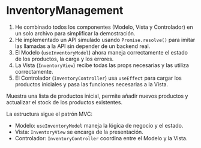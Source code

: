 # InventoryManagement


1. He combinado todos los componentes (Modelo, Vista y Controlador) en un solo archivo para simplificar la demostración.
2. He implementado un API simulado usando `Promise.resolve()` para imitar las llamadas a la API sin depender de un backend real.
3. El Modelo (`useInventoryModel`) ahora maneja correctamente el estado de los productos, la carga y los errores.
4. La Vista (`InventoryView`) recibe todas las props necesarias y las utiliza correctamente.
5. El Controlador (`InventoryController`) usa `useEffect` para cargar los productos iniciales y pasa las funciones necesarias a la Vista.

Muestra una lista de productos inicial, permite añadir nuevos productos y actualizar el stock de los productos existentes.

La estructura sigue el patrón MVC:

- Modelo: `useInventoryModel` maneja la lógica de negocio y el estado.
- Vista: `InventoryView` se encarga de la presentación.
- Controlador: `InventoryController` coordina entre el Modelo y la Vista.



